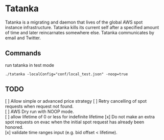 # Tatanka
Tatanka is a migrating and daemon that lives of the global AWS spot instance infrastructure. Tatanka kills its current self after a specified amount of time and later reincarnates somewhere else. Tatanka communicates by email and Twitter. 


## Commands

run tatanka in test mode

```
./tatanka -localConfig="conf/local_test.json" -noop=true
```
    
## TODO
[ ] Allow simple or advanced price strategy 
[ ] Retry cancelling of spot requests when request not found.  
[ ] AWS Dry run with NOOP mode.  
[ ] allow lifetime of 0 or less for indefinite lifetime
[x] Do not make an extra spot requests on evac when the initial spot request has already been honored.  
[x] validate time ranges input (e.g. bid offset < lifetime).  

